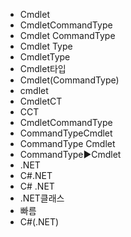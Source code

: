 - Cmdlet
- CmdletCommandType
- Cmdlet CommandType
- Cmdlet Type
- CmdletType
- Cmdlet타입
- Cmdlet(CommandType)
- cmdlet
- CmdletCT
- CCT
- CmdletCommandType
- CommandTypeCmdlet
- CommandType Cmdlet
- CommandType▶️Cmdlet
- .NET
- C#.NET
- C# .NET
- .NET클래스
- 빠름
- C#(.NET)